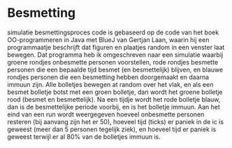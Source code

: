 # Besmetting
simulatie besmettingsproces
code is gebaseerd op de code van het boek OO-programmeren in Java met BlueJ van Gertjan Laan, waarin hij een programmaatje beschrijft dat figuren en plaatjes random
in een venster laat bewegen. Dat programma heb ik omgeschreven naar een simulatie waarbij groene rondjes onbesmette personen voorstellen, rode rondjes besmette personen
die een bepaalde tijd besmet (en besmettelijk) blijven, en blauwe rondjes personen die een besmetting hebben doorgemaakt en daarna immuun zijn. Alle bolletjes bewegen 
at random over het vlak, en als een besmet bolletje botst met een groen bolletje, dan wordt het groene bolletje rood (besmet en besmettelijk). Na een tijdje wordt
het rode bolletje blauw, dan is de besmettelijke periode voorbij, en is het bolletje immuun. Aan het eind van een run wordt weergegeven hoeveel onbesmette personen
resteren (bij aanvang zijn het er 50), hoeveel tijd (ticks) er paniek in de ic is geweest (meer dan 5 personen tegelijk ziek), en hoeveel tijd er paniek is geweest
terwijl er al 80% van de bolletjes immuun is.
